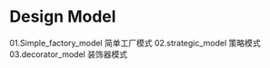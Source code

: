 # Design Model

01.Simple_factory_model  简单工厂模式
02.strategic_model       策略模式
03.decorator_model       装饰器模式
